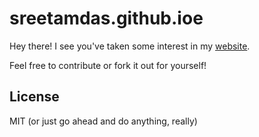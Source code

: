 # sreetamdas.github.ioe

Hey there!
I see you've taken some interest in my [website](https://sreetamdas.github.io).

Feel free to contribute or fork it out for yourself!

## License
MIT (or just go ahead and do anything, really)
